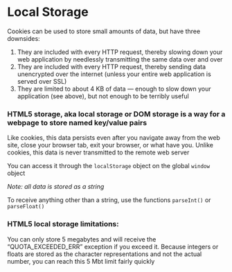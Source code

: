 # Local Storage

Cookies can be used to store small amounts of data, but have three downsides: 
1. They are included with every HTTP request, thereby slowing down your web application by needlessly transmitting the same data over and over
2. They are included with every HTTP request, thereby sending data unencrypted over the internet (unless your entire web application is served over SSL)
3. They are limited to about 4 KB of data — enough to slow down your application (see above), but not enough to be terribly useful

### HTML5 storage, aka **local storage** or **DOM storage** is a way for a webpage to store named key/value pairs

Like cookies, this data persists even after you navigate away from the web site, close your browser tab, exit your browser, or what have you. Unlike cookies, this data is never transmitted to the remote web server

You can access it through the `localStorage` object on the global `window` object

*Note: all data is stored as a string*

To receive anything other than a string, use the functions `parseInt()` or `parseFloat()`

### HTML5 local storage limitations:
You can only store 5 megabytes and will receive the “QUOTA_EXCEEDED_ERR” exception if you exceed it.  Because integers or floats are stored as the character representations and not the actual number, you can reach this 5 Mbt limit fairly quickly